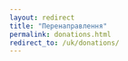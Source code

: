 ```yaml
---
layout: redirect
title: "Перенаправлення"
permalink: donations.html
redirect_to: /uk/donations/
---
```

